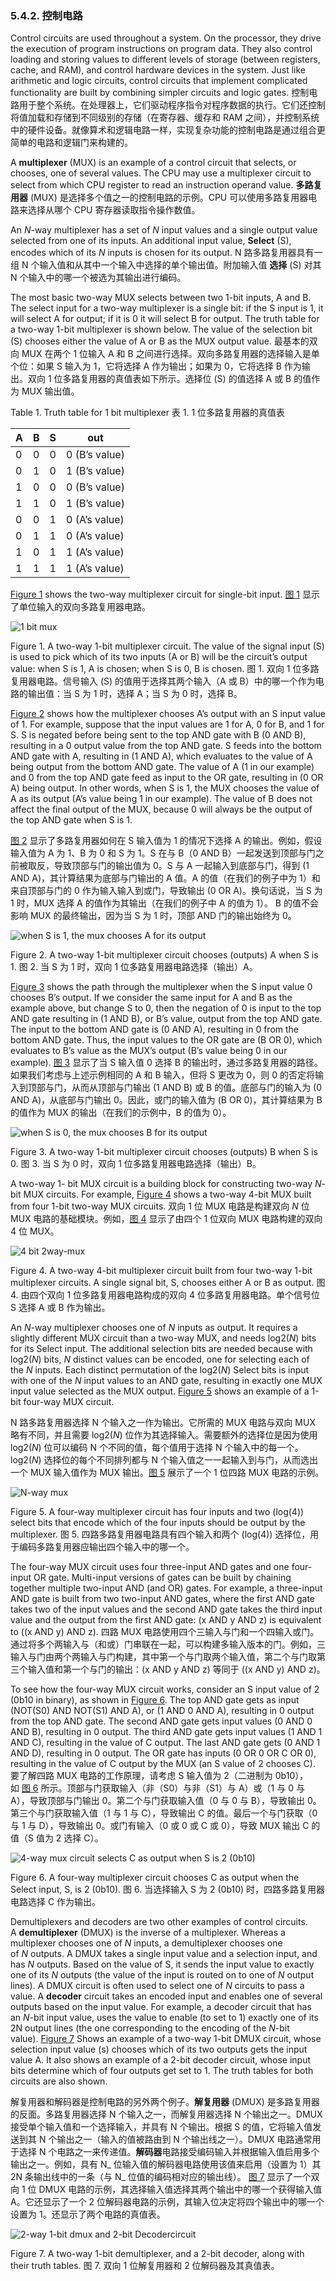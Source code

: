 ### 5.4.2. 控制电路

Control circuits are used throughout a system. On the processor, they drive the execution of program instructions on program data. They also control loading and storing values to different levels of storage (between registers, cache, and RAM), and control hardware devices in the system. Just like arithmetic and logic circuits, control circuits that implement complicated functionality are built by combining simpler circuits and logic gates.
控制电路用于整个系统。在处理器上，它们驱动程序指令对程序数据的执行。它们还控制将值加载和存储到不同级别的存储（在寄存器、缓存和 RAM 之间），并控制系统中的硬件设备。就像算术和逻辑电路一样，实现复杂功能的控制电路是通过组合更简单的电路和逻辑门来构建的。

A **multiplexer** (MUX) is an example of a control circuit that selects, or chooses, one of several values. The CPU may use a multiplexer circuit to select from which CPU register to read an instruction operand value.
**多路复用器** (MUX) 是选择多个值之一的控制电路的示例。CPU 可以使用多路复用器电路来选择从哪个 CPU 寄存器读取指令操作数值。

An _N_-way multiplexer has a set of _N_ input values and a single output value selected from one of its inputs. An additional input value, **Select** (S), encodes which of its _N_ inputs is chosen for its output.
N 路多路复用器具有一组 N 个输入值和从其中一个输入中选择的单个输出值。附加输入值 **选择** (S) 对其 N 个输入中的哪一个被选为其输出进行编码。

The most basic two-way MUX selects between two 1-bit inputs, A and B. The select input for a two-way multiplexer is a single bit: if the S input is 1, it will select A for output; if it is 0 it will select B for output. The truth table for a two-way 1-bit multiplexer is shown below. The value of the selection bit (S) chooses either the value of A or B as the MUX output value.
最基本的双向 MUX 在两个 1 位输入 A 和 B 之间进行选择。双向多路复用器的选择输入是单个位：如果 S 输入为 1，它将选择 A 作为输出；如果为 0，它将选择 B 作为输出。双向 1 位多路复用器的真值表如下所示。选择位 (S) 的值选择 A 或 B 的值作为 MUX 输出值。

Table 1. Truth table for 1 bit multiplexer
表 1. 1 位多路复用器的真值表

|A|B|S|out|
|---|---|---|---|
|0|0|0|0 (B’s value)|
|0|1|0|1 (B’s value)|
|1|0|0|0 (B’s value)|
|1|1|0|1 (B’s value)|
|0|0|1|0 (A’s value)|
|0|1|1|0 (A’s value)|
|1|0|1|1 (A’s value)|
|1|1|1|1 (A’s value)|

[Figure 1](https://diveintosystems.org/book/C5-Arch/controlcircs.html#Fig2waymux) shows the two-way multiplexer circuit for single-bit input.
[图 1](https://diveintosystems.org/book/C5-Arch/controlcircs.html#Fig2waymux) 显示了单位输入的双向多路复用器电路。

![1 bit mux](https://diveintosystems.org/book/C5-Arch/_images/1bitmux.png)

Figure 1. A two-way 1-bit multiplexer circuit. The value of the signal input (S) is used to pick which of its two inputs (A or B) will be the circuit’s output value: when S is 1, A is chosen; when S is 0, B is chosen.
图 1. 双向 1 位多路复用器电路。信号输入 (S) 的值用于选择其两个输入（A 或 B）中的哪一个作为电路的输出值：当 S 为 1 时，选择 A；当 S 为 0 时，选择 B。

[Figure 2](https://diveintosystems.org/book/C5-Arch/controlcircs.html#FigmuxchooseA) shows how the multiplexer chooses A’s output with an S input value of 1. For example, suppose that the input values are 1 for A, 0 for B, and 1 for S. S is negated before being sent to the top AND gate with B (0 AND B), resulting in a 0 output value from the top AND gate. S feeds into the bottom AND gate with A, resulting in (1 AND A), which evaluates to the value of A being output from the bottom AND gate. The value of A (1 in our example) and 0 from the top AND gate feed as input to the OR gate, resulting in (0 OR A) being output. In other words, when S is 1, the MUX chooses the value of A as its output (A’s value being 1 in our example). The value of B does not affect the final output of the MUX, because 0 will always be the output of the top AND gate when S is 1.

[图 2](https://diveintosystems.org/book/C5-Arch/controlcircs.html#FigmuxchooseA) 显示了多路复用器如何在 S 输入值为 1 的情况下选择 A 的输出。例如，假设输入值为 A 为 1、B 为 0 和 S 为 1。S 在与 B（0 AND B）一起发送到顶部与门之前被取反，导致顶部与门的输出值为 0。S 与 A 一起输入到底部与门，得到 (1 AND A)，其计算结果为底部与门输出的 A 值。A 的值（在我们的例子中为 1）和来自顶部与门的 0 作为输入输入到或门，导致输出 (0 OR A)。换句话说，当 S 为 1 时，MUX 选择 A 的值作为其输出（在我们的例子中 A 的值为 1）。 B 的值不会影响 MUX 的最终输出，因为当 S 为 1 时，顶部 AND 门的输出始终为 0。

![when S is 1, the mux chooses A for its output](https://diveintosystems.org/book/C5-Arch/_images/muxA.png)

Figure 2. A two-way 1-bit multiplexer circuit chooses (outputs) A when S is 1.
图 2. 当 S 为 1 时，双向 1 位多路复用器电路选择（输出）A。

[Figure 3](https://diveintosystems.org/book/C5-Arch/controlcircs.html#FigmuxchooseB) shows the path through the multiplexer when the S input value 0 chooses B’s output. If we consider the same input for A and B as the example above, but change S to 0, then the negation of 0 is input to the top AND gate resulting in (1 AND B), or B’s value, output from the top AND gate. The input to the bottom AND gate is (0 AND A), resulting in 0 from the bottom AND gate. Thus, the input values to the OR gate are (B OR 0), which evaluates to B’s value as the MUX’s output (B’s value being 0 in our example).
[图 3](https://diveintosystems.org/book/C5-Arch/controlcircs.html#FigmuxchooseB) 显示了当 S 输入值 0 选择 B 的输出时，通过多路复用器的路径。如果我们考虑与上述示例相同的 A 和 B 输入，但将 S 更改为 0，则 0 的否定将输入到顶部与门，从而从顶部与门输出 (1 AND B) 或 B 的值。底部与门的输入为 (0 AND A)，从底部与门输出 0。因此，或门的输入值为 (B OR 0)，其计算结果为 B 的值作为 MUX 的输出（在我们的示例中，B 的值为 0）。

![when S is 0, the mux chooses B for its output](https://diveintosystems.org/book/C5-Arch/_images/muxB.png)

Figure 3. A two-way 1-bit multiplexer circuit chooses (outputs) B when S is 0.
图 3. 当 S 为 0 时，双向 1 位多路复用器电路选择（输出）B。

A two-way 1- bit MUX circuit is a building block for constructing two-way _N_-bit MUX circuits. For example, [Figure 4](https://diveintosystems.org/book/C5-Arch/controlcircs.html#Fig4bitmux) shows a two-way 4-bit MUX built from four 1-bit two-way MUX circuits.
双向 1 位 MUX 电路是构建双向 _N_ 位 MUX 电路的基础模块。例如，[图 4](https://diveintosystems.org/book/C5-Arch/controlcircs.html#Fig4bitmux) 显示了由四个 1 位双向 MUX 电路构建的双向 4 位 MUX。

![4 bit 2way-mux](https://diveintosystems.org/book/C5-Arch/_images/4bitmux.png)

Figure 4. A two-way 4-bit multiplexer circuit built from four two-way 1-bit multiplexer circuits. A single signal bit, S, chooses either A or B as output.
图 4. 由四个双向 1 位多路复用器电路构成的双向 4 位多路复用器电路。单个信号位 S 选择 A 或 B 作为输出。

An _N_-way multiplexer chooses one of _N_ inputs as output. It requires a slightly different MUX circuit than a two-way MUX, and needs log2(_N_) bits for its Select input. The additional selection bits are needed because with log2(_N_) bits, _N_ distinct values can be encoded, one for selecting each of the _N_ inputs. Each distinct permutation of the log2(_N_) Select bits is input with one of the _N_ input values to an AND gate, resulting in exactly one MUX input value selected as the MUX output. [Figure 5](https://diveintosystems.org/book/C5-Arch/controlcircs.html#Fig4waymux) shows an example of a 1-bit four-way MUX circuit.

N 路多路复用器选择 N 个输入之一作为输出。它所需的 MUX 电路与双向 MUX 略有不同，并且需要 log2(_N_) 位作为其选择输入。需要额外的选择位是因为使用 log2(_N_) 位可以编码 N 个不同的值，每个值用于选择 N 个输入中的每一个。 log2(_N_) 选择位的每个不同排列都与 N 个输入值之一一起输入到与门，从而选出一个 MUX 输入值作为 MUX 输出。[图 5](https://diveintosystems.org/book/C5-Arch/controlcircs.html#Fig4waymux) 展示了一个 1 位四路 MUX 电路的示例。

![N-way mux](https://diveintosystems.org/book/C5-Arch/_images/nwaymux.png)

Figure 5. A four-way multiplexer circuit has four inputs and two (log(4)) select bits that encode which of the four inputs should be output by the multiplexer.
图 5. 四路多路复用器电路具有四个输入和两个 (log(4)) 选择位，用于编码多路复用器应输出四个输入中的哪一个。

The four-way MUX circuit uses four three-input AND gates and one four-input OR gate. Multi-input versions of gates can be built by chaining together multiple two-input AND (and OR) gates. For example, a three-input AND gate is built from two two-input AND gates, where the first AND gate takes two of the input values and the second AND gate takes the third input value and the output from the first AND gate: (x AND y AND z) is equivalent to ((x AND y) AND z).
四路 MUX 电路使用四个三输入与门和一个四输入或门。通过将多个两输入与（和或）门串联在一起，可以构建多输入版本的门。例如，三输入与门由两个两输入与门构建，其中第一个与门取两个输入值，第二个与门取第三个输入值和第一个与门的输出：(x AND y AND z) 等同于 ((x AND y) AND z)。

To see how the four-way MUX circuit works, consider an S input value of 2 (0b10 in binary), as shown in [Figure 6](https://diveintosystems.org/book/C5-Arch/controlcircs.html#Fig4waychooseC). The top AND gate gets as input (NOT(S0) AND NOT(S1) AND A), or (1 AND 0 AND A), resulting in 0 output from the top AND gate. The second AND gate gets input values (0 AND 0 AND B), resulting in 0 output. The third AND gate gets input values (1 AND 1 AND C), resulting in the value of C output. The last AND gate gets (0 AND 1 AND D), resulting in 0 output. The OR gate has inputs (0 OR 0 OR C OR 0), resulting in the value of C output by the MUX (an S value of 2 chooses C).
要了解四路 MUX 电路的工作原理，请考虑 S 输入值为 2（二进制为 0b10），如 [图 6](https://diveintosystems.org/book/C5-Arch/controlcircs.html#Fig4waychooseC) 所示。顶部与门获取输入（非（S0）与非（S1）与 A）或（1 与 0 与 A），导致顶部与门输出 0。第二个与门获取输入值（0 与 0 与 B），导致输出 0。第三个与门获取输入值（1 与 1 与 C），导致输出 C 的值。最后一个与门获取（0 与 1 与 D），导致输出 0。或门有输入（0 或 0 或 C 或 0），导致 MUX 输出 C 的值（S 值为 2 选择 C）。

![4-way mux circuit selects C as output when S is 2 (0b10)](https://diveintosystems.org/book/C5-Arch/_images/4waychooseC.png)

Figure 6. A four-way multiplexer circuit chooses C as output when the Select input, S, is 2 (0b10).
图 6. 当选择输入 S 为 2 (0b10) 时，四路多路复用器电路选择 C ​​作为输出。

Demultiplexers and decoders are two other examples of control circuits. A **demultiplexer** (DMUX) is the inverse of a multiplexer. Whereas a multiplexer chooses one of _N_ inputs, a demultiplexer chooses one of _N_ outputs. A DMUX takes a single input value and a selection input, and has _N_ outputs. Based on the value of S, it sends the input value to exactly one of its _N_ outputs (the value of the input is routed on to one of _N_ output lines). A DMUX circuit is often used to select one of _N_ circuits to pass a value. A **decoder** circuit takes an encoded input and enables one of several outputs based on the input value. For example, a decoder circuit that has an _N_-bit input value, uses the value to enable (to set to 1) exactly one of its 2N output lines (the one corresponding to the encoding of the _N_-bit value). [Figure 7](https://diveintosystems.org/book/C5-Arch/controlcircs.html#dmux) Shows an example of a two-way 1-bit DMUX circuit, whose selection input value (s) chooses which of its two outputs gets the input value A. It also shows an example of a 2-bit decoder circuit, whose input bits determine which of four outputs get set to 1. The truth tables for both circuits are also shown.

解复用器和解码器是控制电路的另外两个例子。**解复用器** (DMUX) 是多路复用器的反面。多路复用器选择 N 个输入之一，而解复用器选择 N 个输出之一。DMUX 接受单个输入值和一个选择输入，并具有 N 个输出。根据 S 的值，它将输入值发送到其 N 个输出之一（输入的值被路由到 N 个输出线之一）。DMUX 电路通常用于选择 N 个电路之一来传递值。**解码器**电路接受编码输入并根据输入值启用多个输出之一。例如，具有 N_ 位输入值的解码器电路使用该值来启用（设置为 1）其 2N 条输出线中的一条（与 N_ 位值的编码相对应的输出线）。 [图 7](https://diveintosystems.org/book/C5-Arch/controlcircs.html#dmux) 显示了一个双向 1 位 DMUX 电路的示例，其选择输入值选择其两个输出中的哪一个获得输入值 A。它还显示了一个 2 位解码器电路的示例，其输入位决定将四个输出中的哪一个设置为 1。还显示了两个电路的真值表。

![2-way 1-bit dmux and 2-bit Decodercircuit](https://diveintosystems.org/book/C5-Arch/_images/dmuxdecoder.png)

Figure 7. A two-way 1-bit demultiplexer, and a 2-bit decoder, along with their truth tables.
图 7. 双向 1 位解复用器和 2 位解码器及其真值表。